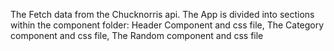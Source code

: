 The Fetch data from the Chucknorris api.
The App is divided into sections within the component folder:
Header Component and css file,
The Category component and css file,
The Random component and css file

